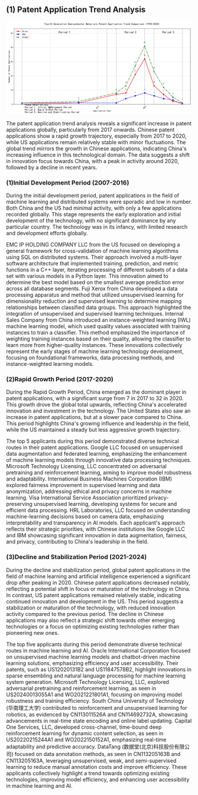 ## (1) Patent Application Trend Analysis
![Trend Chart](./trend_chart.png "Patent Application Trend Chart")

The patent application trend analysis reveals a significant increase in patent applications globally, particularly from 2017 onwards. Chinese patent applications show a rapid growth trajectory, especially from 2017 to 2020, while US applications remain relatively stable with minor fluctuations. The global trend mirrors the growth in Chinese applications, indicating China's increasing influence in this technological domain. The data suggests a shift in innovation focus towards China, with a peak in activity around 2020, followed by a decline in recent years.
### (1)Initial Development Period (2007-2016)

During the initial development period, patent applications in the field of machine learning and distributed systems were sporadic and low in number. Both China and the US had minimal activity, with only a few applications recorded globally. This stage represents the early exploration and initial development of the technology, with no significant dominance by any particular country. The technology was in its infancy, with limited research and development efforts globally.

EMC IP HOLDING COMPANY LLC from the US focused on developing a general framework for cross-validation of machine learning algorithms using SQL on distributed systems. Their approach involved a multi-layer software architecture that implemented training, prediction, and metric functions in a C++ layer, iterating processing of different subsets of a data set with various models in a Python layer. This innovation aimed to determine the best model based on the smallest average prediction error across all database segments. Fuji Xerox from China developed a data processing apparatus and method that utilized unsupervised learning for dimensionality reduction and supervised learning to determine mapping relationships between classified data groups. This approach highlighted the integration of unsupervised and supervised learning techniques. Internal Sales Company from China introduced an instance-weighted learning (IWL) machine learning model, which used quality values associated with training instances to train a classifier. This method emphasized the importance of weighting training instances based on their quality, allowing the classifier to learn more from higher-quality instances. These innovations collectively represent the early stages of machine learning technology development, focusing on foundational frameworks, data processing methods, and instance-weighted learning models.

### (2)Rapid Growth Period (2017-2020)

During the Rapid Growth Period, China emerged as the dominant player in patent applications, with a significant surge from 7 in 2017 to 32 in 2020. This growth drove the global total upwards, reflecting China's accelerated innovation and investment in the technology. The United States also saw an increase in patent applications, but at a slower pace compared to China. This period highlights China's growing influence and leadership in the field, while the US maintained a steady but less aggressive growth trajectory.

The top 5 applicants during this period demonstrated diverse technical routes in their patent applications. Google LLC focused on unsupervised data augmentation and federated learning, emphasizing the enhancement of machine learning models through innovative data processing techniques. Microsoft Technology Licensing, LLC concentrated on adversarial pretraining and reinforcement learning, aiming to improve model robustness and adaptability. International Business Machines Corporation (IBM) explored fairness improvement in supervised learning and data anonymization, addressing ethical and privacy concerns in machine learning. Visa International Service Association prioritized privacy-preserving unsupervised learning, developing systems for secure and efficient data processing. HRL Laboratories, LLC focused on understanding machine-learning decisions based on camera data, emphasizing interpretability and transparency in AI models. Each applicant's approach reflects their strategic priorities, with Chinese institutions like Google LLC and IBM showcasing significant innovation in data augmentation, fairness, and privacy, contributing to China's leadership in the field.

### (3)Decline and Stabilization Period (2021-2024)

During the decline and stabilization period, global patent applications in the field of machine learning and artificial intelligence experienced a significant drop after peaking in 2020. Chinese patent applications decreased notably, reflecting a potential shift in focus or maturation of the technology in China. In contrast, US patent applications remained relatively stable, indicating continued innovation and development in the US. This period suggests a stabilization or maturation of the technology, with reduced innovation activity compared to the previous period. The decline in Chinese applications may also reflect a strategic shift towards other emerging technologies or a focus on optimizing existing technologies rather than pioneering new ones.

The top five applicants during this period demonstrate diverse technical routes in machine learning and AI. Oracle International Corporation focused on unsupervised machine learning models and chatbot-driven machine learning solutions, emphasizing efficiency and user accessibility. Their patents, such as US12020131B2 and US11847578B2, highlight innovations in sparse ensembling and natural language processing for machine learning system generation. Microsoft Technology Licensing, LLC, explored adversarial pretraining and reinforcement learning, as seen in US20240013055A1 and WO2021221801A1, focusing on improving model robustness and training efficiency. South China University of Technology (华南理工大学) contributed to reinforcement and unsupervised learning for robotics, as evidenced by CN113011526A and CN114692732A, showcasing advancements in real-time state encoding and online label updating. Capital One Services, LLC, developed cross-channel, time-bound deep reinforcement learning for dynamic content selection, as seen in US20220215244A1 and WO2022150152A1, emphasizing real-time adaptability and predictive accuracy. DataTang (数据堂(北京)科技股份有限公司) focused on data annotation methods, as seen in CN113205163B and CN113205163A, leveraging unsupervised, weak, and semi-supervised learning to reduce manual annotation costs and improve efficiency. These applicants collectively highlight a trend towards optimizing existing technologies, improving model efficiency, and enhancing user accessibility in machine learning and AI.

